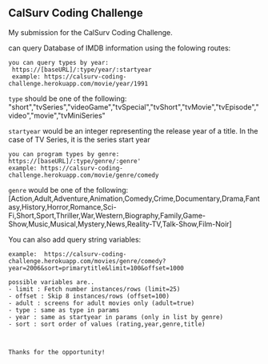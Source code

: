 ## CalSurv Coding Challenge

My submission for the CalSurv Coding Challenge. 

can query Database of IMDB information using the folowing routes:

    you can query types by year:
     https://[baseURL]/:type/year/:startyear
     example: https://calsurv-coding-challenge.herokuapp.com/movie/year/1991

`type` should be one of the following: 
"short","tvSeries","videoGame","tvSpecial","tvShort","tvMovie","tvEpisode","video","movie","tvMiniSeries"

`startyear` would be an integer representing the release year of a title. In the case of TV Series, it is the series start year

    you can program types by genre:
    https://[baseURL]/:type/genre/:genre' 
    example: https://calsurv-coding-challenge.herokuapp.com/movie/genre/comedy

`genre` would be one of the following: [Action,Adult,Adventure,Animation,Comedy,Crime,Documentary,Drama,Fantasy,History,Horror,Romance,Sci-Fi,Short,Sport,Thriller,War,Western,Biography,Family,Game-Show,Music,Musical,Mystery,News,Reality-TV,Talk-Show,Film-Noir]

You can also add query string variables:

    example:  https://calsurv-coding-challenge.herokuapp.com/movies/genre/comedy?year=2006&sort=primarytitle&limit=100&offset=1000

    possible variables are..
    - limit : Fetch number instances/rows (limit=25)
    - offset : Skip 8 instances/rows (offset=100)
    - adult : screens for adult movies only (adult=true)
    - type : same as type in params
    - year : same as startyear in params (only in list by genre)
    - sort : sort order of values (rating,year,genre,title)



    Thanks for the opportunity!
